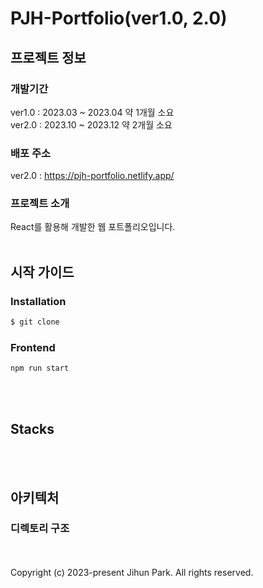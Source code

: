 # PJH-Portfolio(ver1.0, 2.0)

## 프로젝트 정보

### 개발기간
<p>
  ver1.0 : 2023.03 ~ 2023.04 약 1개월 소요<br/>
  ver2.0 : 2023.10 ~ 2023.12 약 2개월 소요
</p>

### 배포 주소
ver2.0 : https://pjh-portfolio.netlify.app/

### 프로젝트 소개
<p>
  React를 활용해 개발한 웹 포트폴리오입니다.<br/><br/>
</p>

## 시작 가이드

### Installation
```bash
$ git clone
```

### Frontend
```
npm run start
```
<br/><br/>

## Stacks

<br/><br/>

## 아키텍처

### 디렉토리 구조
<br/><br/>
Copyright (c) 2023-present Jihun Park. All rights reserved.
